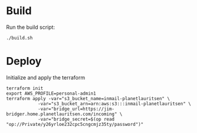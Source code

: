 # Build
Run the build script:

    ./build.sh

# Deploy
Initialize and apply the terraform

    terraform init
    export AWS_PROFILE=personal-admin1
    terraform apply -var="s3_bucket_name=inmail-planetlauritsen" \
                -var="s3_bucket_arn=arn:aws:s3:::inmail-planetlauritsen" \
                -var="bridge_url=https://jim-bridger.home.planetlauritsen.com/incoming" \
                -var="bridge_secret=$(op read "op://Private/y26yrloe232cpc5cngcmjz35ty/password")"